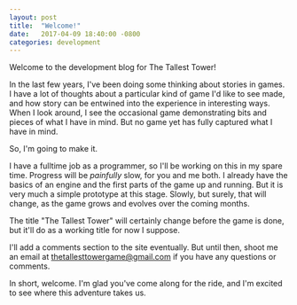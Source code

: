 ```yaml
---
layout: post
title:  "Welcome!"
date:   2017-04-09 18:40:00 -0800
categories: development
---
```

Welcome to the development blog for The Tallest Tower!

In the last few years, I've been doing some thinking about stories in games. I have a lot of thoughts about a particular kind of game I'd like to see made, and how story can be entwined into the experience in interesting ways. When I look around, I see the occasional game demonstrating bits and pieces of what I have in mind. But no game yet has fully captured what I have in mind.

So, I'm going to make it.

I have a fulltime job as a programmer, so I'll be working on this in my spare time. Progress will be _painfully_ slow, for you and me both. I already have the basics of an engine and the first parts of the game up and running. But it is very much a simple prototype at this stage. Slowly, but surely, that will change, as the game grows and evolves over the coming months.

The title "The Tallest Tower" will certainly change before the game is done, but it'll do as a working title for now I suppose.

I'll add a comments section to the site eventually. But until then, shoot me an email at thetallesttowergame@gmail.com if you have any questions or comments.

In short, welcome. I'm glad you've come along for the ride, and I'm excited to see where this adventure takes us.
